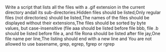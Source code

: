 Write a script that lists all the files with a .gif extension in the current directory andall its sub-directories.Hidden files should be listed,Only regular files (not directories) should be listed,The names of the files should be displayed without their extensions,The files should be sorted by byte values, but case-insensitive (file aaa should be listed before file bbb, file .b should be listed before file a, and file Rona should be listed after file jay,One file name per line,The listing should end with a new line and You are not allowed to use basename, grep, egrep, fgrep or rgrep
